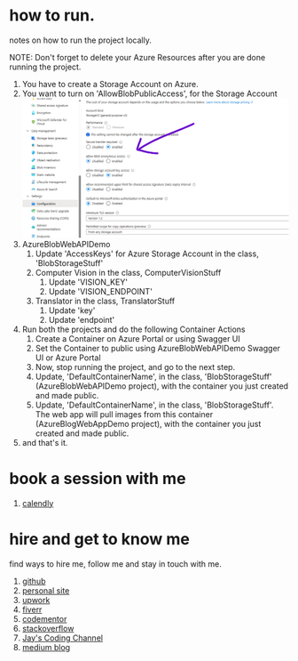 # how to run.

notes on how to run the project locally.

NOTE: Don't forget to delete your Azure Resources after you are done running the project.

1. You have to create a Storage Account on Azure.
1. You want to turn on 'AllowBlobPublicAccess', for the Storage Account
   [<img src="allowblobanonymousaccess1.png">]()
1. AzureBlobWebAPIDemo
   1. Update 'AccessKeys' for Azure Storage Account in the class, 'BlobStorageStuff'
   1. Computer Vision in the class, ComputerVisionStuff
      1. Update 'VISION_KEY'
      1. Update 'VISION_ENDPOINT'
   1. Translator in the class, TranslatorStuff
      1. Update 'key'
      1. Update 'endpoint'
1. Run both the projects and do the following Container Actions
   1. Create a Container on Azure Portal or using Swagger UI
   1. Set the Container to public using AzureBlobWebAPIDemo Swagger UI or Azure Portal
   1. Now, stop running the project, and go to the next step.
   1. Update, 'DefaultContainerName', in the class, 'BlobStorageStuff' (AzureBlobWebAPIDemo project), with the container you just created and made public.
   1. Update, 'DefaultContainerName', in the class, 'BlobStorageStuff'. The web app will pull images from this container (AzureBlogWebAppDemo project), with the container you just created and made public.
1. and that's it.

# book a session with me

1. [calendly](https://calendly.com/jaycodingtutor/30min)

# hire and get to know me

find ways to hire me, follow me and stay in touch with me.

1. [github](https://github.com/Jay-study-nildana)
1. [personal site](https://thechalakas.com)
1. [upwork](https://www.upwork.com/fl/vijayasimhabr)
1. [fiverr](https://www.fiverr.com/jay_codeguy)
1. [codementor](https://www.codementor.io/@vijayasimhabr)
1. [stackoverflow](https://stackoverflow.com/users/5338888/jay)
1. [Jay's Coding Channel](https://www.youtube.com/channel/UCJJVulg4J7POMdX0veuacXw/)
1. [medium blog](https://medium.com/@vijayasimhabr)
